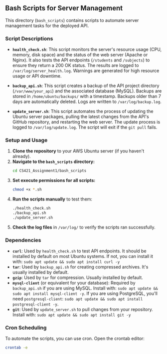 ## Bash Scripts for Server Management

This directory (`bash_scripts`) contains scripts to automate server management tasks for the deployed API.

### Script Descriptions

* **`health_check.sh`**: This script monitors the server's resource usage (CPU, memory, disk space) and the status of the web server (Apache or Nginx). It also tests the API endpoints (`/students` and `/subjects`) to ensure they return a 200 OK status. The results are logged to `/var/log/server_health.log`. Warnings are generated for high resource usage or API downtime.

* **`backup_api.sh`**: This script creates a backup of the API project directory (`/var/www/your_api`) and the associated database (MySQL). Backups are stored in `/home/ubuntu/backups/` with a timestamp. Backups older than 7 days are automatically deleted. Logs are written to `/var/log/backup.log`.

* **`update_server.sh`**: This script automates the process of updating the Ubuntu server packages, pulling the latest changes from the API's GitHub repository, and restarting the web server. The update process is logged to `/var/log/update.log`. The script will exit if the `git pull` fails.

### Setup and Usage

1.  **Clone the repository** to your AWS Ubuntu server (if you haven't already).
2.  **Navigate to the `bash_scripts` directory:**
    ```bash
    cd CS421_Assignment1/bash_scripts
    ```
3.  **Set execute permissions for all scripts:**
    ```bash
    chmod +x *.sh
    ```
4.  **Run the scripts manually** to test them:
    ```bash
    ./health_check.sh
    ./backup_api.sh
    ./update_server.sh
    ```
5.  **Check the log files** in `/var/log/` to verify the scripts ran successfully.

### Dependencies

* **`curl`**: Used by `health_check.sh` to test API endpoints. It should be installed by default on most Ubuntu systems. If not, you can install it with: `sudo apt update && sudo apt install curl -y`
* **`tar`**: Used by `backup_api.sh` for creating compressed archives. It's usually installed by default.
* **`gzip`**: Used by `tar` for compression. Usually installed by default.
* **`mysql-client`** (or equivalent for your database): Required by `backup_api.sh` if you are using MySQL. Install with: `sudo apt update && sudo apt install mysql-client -y`. If you are using PostgreSQL, you'll need `postgresql-client`: `sudo apt update && sudo apt install postgresql-client -y`.
* **`git`**: Used by `update_server.sh` to pull changes from your repository. Install with: `sudo apt update && sudo apt install git -y`

### Cron Scheduling

To automate the scripts, you can use cron. Open the crontab editor:

```bash
crontab -e

